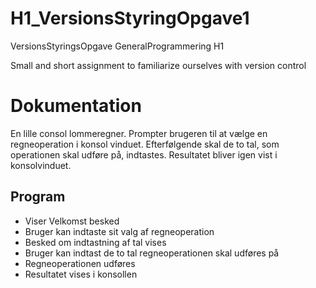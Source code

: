 # H1_VersionsStyringOpgave1
VersionsStyringsOpgave GeneralProgrammering H1

Small and short assignment to familiarize ourselves with version control

# Dokumentation
En lille consol lommeregner. Prompter brugeren til at vælge en regneoperation i konsol vinduet.
Efterfølgende skal de to tal, som operationen skal udføre på, indtastes. 
Resultatet bliver igen vist i konsolvinduet.

## Program
  * Viser Velkomst besked
  * Bruger kan indtaste sit valg af regneoperation
  * Besked om indtastning af tal vises
  * Bruger kan indtast de to tal regneoperationen skal udføres på
  * Regneoperationen udføres
  * Resultatet vises i konsollen
  
